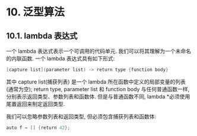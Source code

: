
# 10. 泛型算法

## 10.1. lambda 表达式

一个 lambda 表达式表示一个可调用的代码单元. 我们可以将其理解为一个未命名的内联函数. 一个 lambda 表达式具有如下形式:

```CPP
[capture list](parameter list) -> return type {function body}
```

其中 capture list(捕获列表) 是一个 lambda 所在函数中定义的局部变量的列表 (通常为空); return type, parameter list 和 function body 与任何普通函数一样, 分别表示返回类型、参数列表和函数体. 但是与普通函数不同, lambda *必须使用尾置返回来制定返回类型.

我们可以忽略参数列表和返回类型, 但必须包含捕获列表和函数体:

```CPP
auto f = [] {return 42};
```